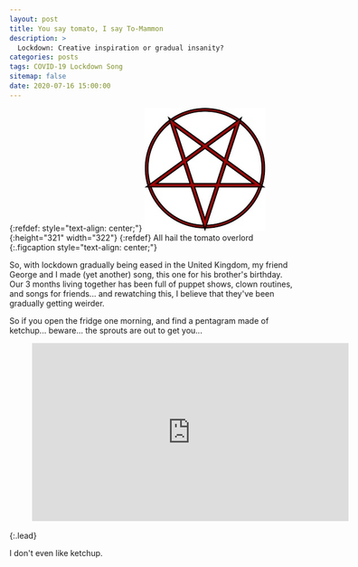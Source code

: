 ```yaml
---
layout: post
title: You say tomato, I say To-Mammon
description: >
  Lockdown: Creative inspiration or gradual insanity?
categories: posts
tags: COVID-19 Lockdown Song
sitemap: false
date: 2020-07-16 15:00:00
---
```

{:refdef: style="text-align: center;"}
![Pentagram](/assets/img/Posts/2020-07-16-Pentagram.jpg){:height="321" width="322"}
{:refdef}
All hail the tomato overlord
{:.figcaption style="text-align: center;"}

So, with lockdown gradually being eased in the United Kingdom, my friend George and I made (yet another) song, this one for his brother's birthday. Our 3 months living together has been full of puppet shows, clown routines, and songs for friends... and rewatching this, I believe that they've been gradually getting weirder. 

So if you open the fridge one morning, and find a pentagram made of ketchup... beware... the sprouts are out to get you...

<figure class="video_container"><iframe width="560" height="315" src="https://www.youtube.com/embed/7vmvyybRntY" frameborder="0" allowfullscreen="true"></iframe></figure>
{:.lead}

I don't even like ketchup.



